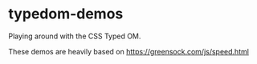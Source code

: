 # typedom-demos
Playing around with the CSS Typed OM.

These demos are heavily based on https://greensock.com/js/speed.html

